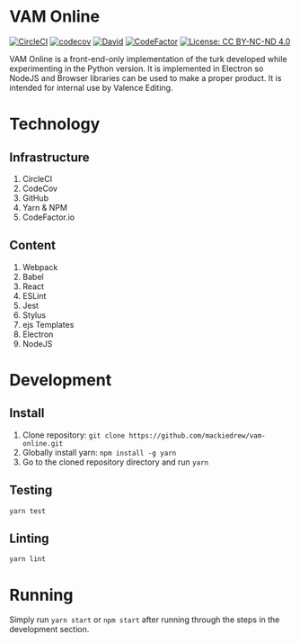 # VAM Online
[![CircleCI](https://circleci.com/gh/mackiedrew/vam-online.svg?style=shield&circle-token=383514250cad12e2dde115ce5af3225907b390f2)](https://circleci.com/gh/mackiedrew/vam-online)
[![codecov](https://codecov.io/gh/mackiedrew/vam-online/branch/master/graph/badge.svg?token=7cyF0ihR2C)](https://codecov.io/gh/mackiedrew/vam-online)
[![David](https://david-dm.org/mackiedrew/vam-online.svg)](https://david-dm.org/mackiedrew/vam-online.svg)
[![CodeFactor](https://www.codefactor.io/repository/github/mackiedrew/vam-online/badge)](https://www.codefactor.io/repository/github/mackiedrew/vam-online)
[![License: CC BY-NC-ND 4.0](https://img.shields.io/badge/License-CC%20BY--NC--ND%204.0-lightgrey.svg)](http://creativecommons.org/licenses/by-nc-nd/4.0/)

VAM Online is a front-end-only implementation of the turk developed while experimenting in the Python version. It is implemented in Electron so NodeJS and Browser libraries can be used to make a proper product. It is intended for internal use by Valence Editing.

# Technology

## Infrastructure
1. CircleCI
2. CodeCov
3. GitHub
4. Yarn & NPM
5. CodeFactor.io

## Content
1. Webpack
2. Babel
3. React
4. ESLint
5. Jest
6. Stylus
7. ejs Templates
8. Electron
9. NodeJS

# Development

## Install
1. Clone repository: `git clone https://github.com/mackiedrew/vam-online.git`
2. Globally install yarn: `npm install -g yarn`
3. Go to the cloned repository directory and run `yarn`

## Testing
`yarn test`

## Linting
`yarn lint`

# Running
Simply run `yarn start` or `npm start` after running through the steps in the development section.
